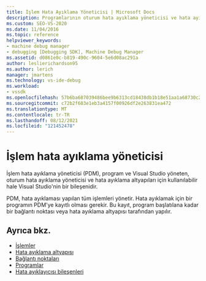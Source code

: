 ```yaml
---
title: İşlem Hata Ayıklama Yöneticisi | Microsoft Docs
description: Programlarının oturum hata ayıklama yöneticisi ve hata ayıklama altyapıları için kullanılabilir Visual Studio bileşeni olan işlem hata ayıklama yöneticisi hakkında bilgi öğrenin.
ms.custom: SEO-VS-2020
ms.date: 11/04/2016
ms.topic: reference
helpviewer_keywords:
- machine debug manager
- debugging [Debugging SDK], Machine Debug Manager
ms.assetid: d0861e0c-b819-490c-9604-5e6d08ac291a
author: leslierichardson95
ms.author: lerich
manager: jmartens
ms.technology: vs-ide-debug
ms.workload:
- vssdk
ms.openlocfilehash: 57b6ba687039486bee9b6313cd18438db1b18e51aa1a68730c2ba6e64800a7e8
ms.sourcegitcommit: c72b2f603e1eb3a4157f00926df2e263831ea472
ms.translationtype: MT
ms.contentlocale: tr-TR
ms.lasthandoff: 08/12/2021
ms.locfileid: "121452478"
---
```

# <a name="process-debug-manager"></a>İşlem hata ayıklama yöneticisi
İşlem hata ayıklama yöneticisi (PDM), program ve Visual Studio yöneten, oturum hata ayıklama yöneticisi ve hata ayıklama altyapıları için kullanılabilir hale Visual Studio'nin bir bileşenidir.

 PDM, hata ayıklaması yapılan tüm işlemleri yönetir. Hata ayıklamak için bir programın PDM'ye kayıtlı olması gerekir. Bu kayıt, program başlatılana kadar bir bağlantı noktası veya hata ayıklama altyapısı tarafından yapılır.

## <a name="see-also"></a>Ayrıca bkz.
- [İşlemler](../../extensibility/debugger/processes.md)
- [Hata ayıklama altyapısı](../../extensibility/debugger/debug-engine.md)
- [Bağlantı noktaları](../../extensibility/debugger/ports.md)
- [Programlar](../../extensibility/debugger/programs.md)
- [Hata ayıklayıcısı bileşenleri](../../extensibility/debugger/debugger-components.md)
